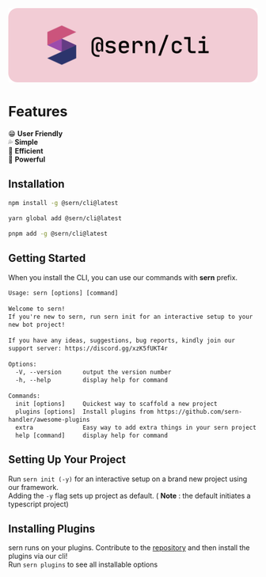 <div align="center">
  <img src="https://raw.githubusercontent.com/sern-handler/.github/main/cli.png" width="900px">
</div>

# Features

😁 **User Friendly** <br>
💦 **Simple** <br>
🌱 **Efficient** <br>
💪 **Powerful** <br>

## Installation

```sh
npm install -g @sern/cli@latest
```

```sh
yarn global add @sern/cli@latest
```

```sh
pnpm add -g @sern/cli@latest
```

## Getting Started

When you install the CLI, you can use our commands with **sern** prefix.

```
Usage: sern [options] [command]

Welcome to sern!
If you're new to sern, run sern init for an interactive setup to your new bot project!

If you have any ideas, suggestions, bug reports, kindly join our support server: https://discord.gg/xzK5fUKT4r

Options:
  -V, --version      output the version number
  -h, --help         display help for command

Commands:
  init [options]     Quickest way to scaffold a new project
  plugins [options]  Install plugins from https://github.com/sern-handler/awesome-plugins
  extra              Easy way to add extra things in your sern project
  help [command]     display help for command

```

## Setting Up Your Project

Run `sern init (-y)` for an interactive setup on a brand new project using our framework. <br>
Adding the `-y` flag sets up project as default. ( **Note** : the default initiates a typescript project)

## Installing Plugins

sern runs on your plugins. Contribute to the [repository](https://github.com/sern-handler/awesome-plugins) and then install the plugins via our cli! <br>
Run `sern plugins` to see all installable options
